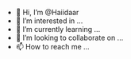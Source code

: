 - 👋 Hi, I’m @Haiidaar
- 👀 I’m interested in ...
- 🌱 I’m currently learning ...
- 💞️ I’m looking to collaborate on ...
- 📫 How to reach me ...

<!---
Haiidaar/Haiidaar is a ✨ special ✨ repository because its `README.md` (this file) appears on your GitHub profile.
You can click the Preview link to take a look at your changes.
--->
